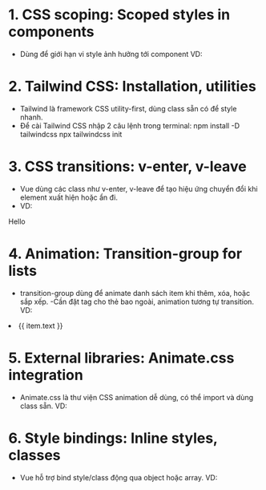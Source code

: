 # 1. CSS scoping: Scoped styles in components

- Dùng để giới hạn vi style ảnh hưởng tới component
VD:
<template>
  <div class="title">Hello</div>
</template>

<style scoped>
.title {
  color: blue;
}
</style>

# 2. Tailwind CSS: Installation, utilities

- Tailwind là framework CSS utility-first, dùng class sẵn có để style nhanh.
- Để cài Tailwind CSS nhập 2 câu lệnh trong terminal:
  npm install -D tailwindcss
  npx tailwindcss init

# 3. CSS transitions: v-enter, v-leave

- Vue dùng các class như v-enter, v-leave để tạo hiệu ứng chuyển đổi khi element xuất hiện hoặc ẩn đi.
- VD:
<transition name="fade">
  <p v-if="show">Hello</p>
</transition>

<style>
.fade-enter-active, .fade-leave-active {
  transition: opacity 0.5s;
}
.fade-enter, .fade-leave-to {
  opacity: 0;
}
</style>

# 4. Animation: Transition-group for lists

- transition-group dùng để animate danh sách item khi thêm, xóa, hoặc sắp xếp.
-Cần đặt tag cho thẻ bao ngoài, animation tương tự transition.
VD:
<transition-group name="list" tag="ul">
  <li v-for="item in items" :key="item.id">{{ item.text }}</li>
</transition-group>

<style>
.list-enter-active, .list-leave-active {
  transition: all 0.5s;
}
.list-enter-from, .list-leave-to {
  opacity: 0;
  transform: translateY(30px);
}
</style>

# 5. External libraries: Animate.css integration

- Animate.css là thư viện CSS animation dễ dùng, có thể import và dùng class sẵn.
VD:
<template>
  <div class="animate__animated animate__bounce">
    Animate.css example
  </div>
</template>

# 6. Style bindings: Inline styles, classes

- Vue hỗ trợ bind style/class động qua object hoặc array.
VD:
<template>
  <div :class="{ active: isActive, 'text-red': hasError }" 
       :style="{ color: activeColor, fontSize: fontSize + 'px' }">
    Dynamic style and class
  </div>
</template>

<script>
export default {
  data() {
    return {
      isActive: true,
      hasError: false,
      activeColor: 'blue',
      fontSize: 16
    }
  }
}
</script>
